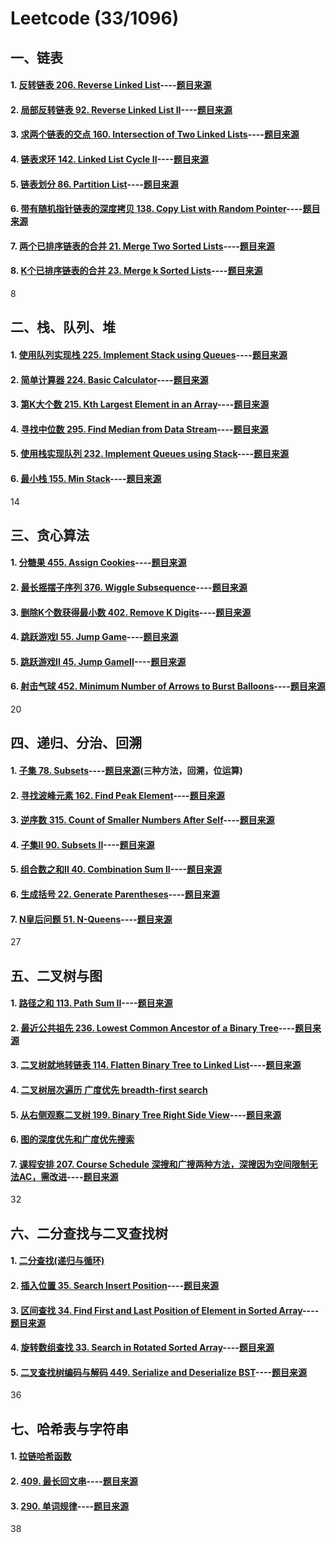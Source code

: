 # Leetcode (33/1096)
## 一、链表
#### 1. [反转链表 206. Reverse Linked List](src/206_reverse_linked_list/reverse_linked_list.cpp)----[题目来源](https://leetcode.com/problems/reverse-linked-list/)
#### 2. [局部反转链表 92. Reverse Linked List II](src/92_reverse_linked_list_II/reverse_linked_list_II.cpp)----[题目来源](https://leetcode.com/problems/reverse-linked-list-ii/)
#### 3. [求两个链表的交点 160. Intersection of Two Linked Lists](src/160_get_intersection_node/getIntersectionNode.cpp)----[题目来源](https://leetcode.com/problems/intersection-of-two-linked-lists/description/)
#### 4. [链表求环 142. Linked List Cycle II](src/142_detectCycle/detectCycle.cpp)----[题目来源](https://leetcode.com/problems/linked-list-cycle-ii/)
#### 5. [链表划分 86. Partition List](src/86_partition_list/partition_list.cpp)----[题目来源](https://leetcode.com/problems/partition-list/description/)
#### 6. [带有随机指针链表的深度拷贝 138. Copy List with Random Pointer](src/138_copyRandomList/copyRandomList.cpp)----[题目来源](https://leetcode.com/problems/copy-list-with-random-pointer/description/)
#### 7. [两个已排序链表的合并 21. Merge Two Sorted Lists](src/21_mergeTwoLists/mergeTwoLists.cpp)----[题目来源](https://leetcode.com/problems/merge-two-sorted-lists/description/)
#### 8. [K个已排序链表的合并 23. Merge k Sorted Lists](src/23_mergeKLists/mergeKLists.cpp)----[题目来源](https://leetcode.com/problems/merge-k-sorted-lists/description/)
8

## 二、栈、队列、堆
#### 1. [使用队列实现栈 225. Implement Stack using Queues](src/225_make_stack_with_queue/stack_use_queue.cpp)----[题目来源](https://leetcode.com/problems/implement-stack-using-queues/description/)
#### 2. [简单计算器 224. Basic Calculator](src/224_basicCalculator/basic_calculator.cpp)----[题目来源](https://leetcode.com/problems/basic-calculator/description/)
#### 3. [第K大个数 215. Kth Largest Element in an Array](src/215_Kth_largest_num/kth_largest_num.cpp)----[题目来源](https://leetcode.com/problems/kth-largest-element-in-an-array/description/)
#### 4. [寻找中位数 295. Find Median from Data Stream](src/295_find_median/find_median.cpp)----[题目来源](https://leetcode.com/problems/find-median-from-data-stream/description/)
#### 5. [使用栈实现队列 232. Implement Queues using Stack](src/232_make_queue_using_stacks/queue_use_stack.cpp)----[题目来源](https://leetcode.com/problems/implement-queue-using-stacks/description/)
#### 6. [最小栈 155. Min Stack](src/155_min_stack/min_stack.cpp)----[题目来源](https://leetcode.com/problems/min-stack/description/)
14
## 三、贪心算法
#### 1. [分糖果 455. Assign Cookies](src/455_assign_cookies/assign_cookies.cpp)----[题目来源](https://leetcode.com/problems/assign-cookies/description/)
#### 2. [最长摇摆子序列 376. Wiggle Subsequence](src/376_wiggle_subsequence/wiggle_subsequence.cpp)----[题目来源](https://leetcode.com/problems/wiggle-subsequence/description/)
#### 3. [删除K个数获得最小数 402. Remove K Digits](src/402_remove_k_digits/remove_k_dig.cpp)----[题目来源](https://leetcode.com/problems/remove-k-digits/)
#### 4. [跳跃游戏I 55. Jump Game](src/55_jump_game/jump_game.cpp)----[题目来源](https://leetcode.com/problems/jump-game/description/)
#### 5. [跳跃游戏II 45. Jump GameII](src/45_jump_game_II/jump_game_II.cpp)----[题目来源](https://leetcode.com/problems/jump-game-ii/submissions/)
#### 6. [射击气球 452. Minimum Number of Arrows to Burst Balloons](src/452_burst_balloons/burst_balloons.cpp)----[题目来源](https://leetcode.com/problems/minimum-number-of-arrows-to-burst-balloons/)
20

## 四、递归、分治、回溯
#### 1. [子集 78. Subsets](src/78_subsets/subsets.cpp)----[题目来源](https://leetcode.com/problems/subsets/)(三种方法，回溯，位运算)
#### 2. [寻找波峰元素 162. Find Peak Element](src/78_subsets/subsets.cpp)----[题目来源](https://leetcode.com/problems/find-peak-element/)
#### 3. [逆序数 315. Count of Smaller Numbers After Self](src/315_count_smaller_numbers/count_smaller_numbers.cpp)----[题目来源](https://leetcode.com/problems/count-of-smaller-numbers-after-self/description/)
#### 4. [子集II 90. Subsets II](src/90_subsets_II/subsets_II.cpp)----[题目来源](https://leetcode.com/problems/subsets-ii/description/)
#### 5. [组合数之和II 40. Combination Sum II](src/40_combination_sum_II/combination_sum_II.cpp)----[题目来源](https://leetcode.com/problems/combination-sum-ii/description/)
#### 6. [生成括号 22. Generate Parentheses](src/22_generate_parentheses/generate_parentheses.cpp)----[题目来源](https://leetcode.com/problems/generate-parentheses/description/)
#### 7. [N皇后问题 51. N-Queens](src/51_N_queens/n_queens.cpp)----[题目来源](https://leetcode.com/problems/n-queens/)
27

## 五、二叉树与图
#### 1. [路径之和 113. Path Sum II](src/113_path_sum_II/path_sum_II.cpp)----[题目来源](https://leetcode.com/problems/path-sum-ii/)
#### 2. [最近公共祖先 236. Lowest Common Ancestor of a Binary Tree](src/236_lowest_commonance_ancestor/lowest_commonance_ancestor.cpp)----[题目来源](https://leetcode.com/problems/lowest-common-ancestor-of-a-binary-tree/)
#### 3. [二叉树就地转链表 114. Flatten Binary Tree to Linked List](src/114_flatten_binary_tree2linked_list/flatten_binary_tree2linked_list.cpp)----[题目来源](https://leetcode.com/problems/flatten-binary-tree-to-linked-list/description/)
#### 4. [二叉树层次遍历 广度优先  breadth-first search](src/binary_tree_breadth_first_search/binary_tree_breadth_first_search.cpp)
#### 5. [从右侧观察二叉树 199. Binary Tree Right Side View](src/199_binary_tree_right_side_view/binary_tree_right_side_view.cpp:15)----[题目来源](https://leetcode.com/problems/binary-tree-right-side-view/)
#### 6. [图的深度优先和广度优先搜索](src/graph_depth_first_search/graph_depth_first_search.cpp)
#### 7. [课程安排 207. Course Schedule  深搜和广搜两种方法，深搜因为空间限制无法AC，需改进](src/207_course_schedule/course_schedule.cpp)----[题目来源](https://leetcode.com/problems/course-schedule/)
32

## 六、二分查找与二叉查找树
#### 1. [二分查找(递归与循环)](src/binary_search/binary_search.cpp)
#### 2. [插入位置 35. Search Insert Position](src/35_search_insert_position/search_insert_position.cpp)----[题目来源](https://leetcode.com/problems/search-insert-position/)
#### 3. [区间查找 34. Find First and Last Position of Element in Sorted Array](src/34_search_range/search_range.cpp)----[题目来源](https://leetcode.com/problems/find-first-and-last-position-of-element-in-sorted-array/)
#### 4. [旋转数组查找 33. Search in Rotated Sorted Array](src/33_search_rotated_sorted_array/search_rotated_sorted_array.cpp)----[题目来源](https://leetcode.com/problems/search-in-rotated-sorted-array/description/)
#### 5. [二叉查找树编码与解码 449. Serialize and Deserialize BST](src/449_serialize_deserialize_BST/serialize_deserialize_BST.cpp)----[题目来源](https://leetcode.com/problems/serialize-and-deserialize-bst/description/)
36

## 七、哈希表与字符串
#### 1. [拉链哈希函数](src/hash/hash.cpp)
#### 2. [409. 最长回文串](src/409_longest_palindrome/longest_palindrome.cpp)----[题目来源](https://leetcode-cn.com/problems/longest-palindrome/)
#### 3. [290. 单词规律](src/290_word_pattern/word_pattern.cpp)----[题目来源](https://leetcode-cn.com/problems/word-pattern/)
38